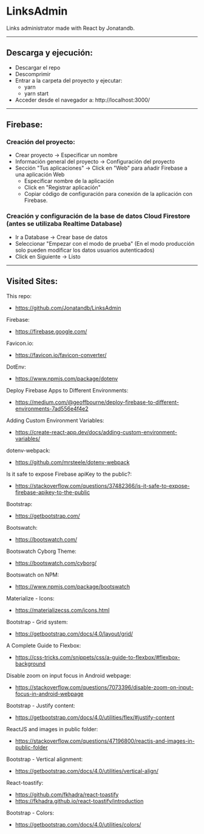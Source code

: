 # LinksAdmin

Links administrator made with React by Jonatandb.

---

## Descarga y ejecución:

- Descargar el repo
- Descomprimir
- Entrar a la carpeta del proyecto y ejecutar:
  - yarn
  - yarn start
- Acceder desde el navegador a:
  http://localhost:3000/

---

## Firebase:

### Creación del proyecto:

- Crear proyecto -> Especificar un nombre
- Información general del proyecto -> Configuración del proyecto
- Sección "Tus aplicaciones" -> Click en "Web" para añadir Firebase a una aplicación Web
  - Especificar nombre de la aplicación
  - Click en "Registrar aplicación"
  - Copiar código de configuración para conexión de la aplicación con Firebase.

### Creación y configuración de la base de datos Cloud Firestore (antes se utilizaba Realtime Database)

- Ir a Database -> Crear base de datos
- Seleccionar "Empezar con el modo de prueba" (En el modo producción solo pueden modificar los datos usuarios autenticados)
- Click en Siguiente -> Listo

---

## Visited Sites:

This repo:

- https://github.com/Jonatandb/LinksAdmin

Firebase:

- https://firebase.google.com/

Favicon.io:

- https://favicon.io/favicon-converter/

DotEnv:

- https://www.npmjs.com/package/dotenv

Deploy Firebase Apps to Different Environments:

- https://medium.com/@geoffbourne/deploy-firebase-to-different-environments-7ad556e4f4e2

Adding Custom Environment Variables:

- https://create-react-app.dev/docs/adding-custom-environment-variables/

dotenv-webpack:

- https://github.com/mrsteele/dotenv-webpack

Is it safe to expose Firebase apiKey to the public?:

- https://stackoverflow.com/questions/37482366/is-it-safe-to-expose-firebase-apikey-to-the-public

Bootstrap:

- https://getbootstrap.com/

Bootswatch:

- https://bootswatch.com/

Bootswatch Cyborg Theme:

- https://bootswatch.com/cyborg/

Bootswatch on NPM:

- https://www.npmjs.com/package/bootswatch

Materialize - Icons:

- https://materializecss.com/icons.html

Bootstrap - Grid system:

- https://getbootstrap.com/docs/4.0/layout/grid/

A Complete Guide to Flexbox:

- https://css-tricks.com/snippets/css/a-guide-to-flexbox/#flexbox-background

Disable zoom on input focus in Android webpage:

- https://stackoverflow.com/questions/7073396/disable-zoom-on-input-focus-in-android-webpage

Bootstrap - Justify content:

- https://getbootstrap.com/docs/4.0/utilities/flex/#justify-content

ReactJS and images in public folder:

- https://stackoverflow.com/questions/47196800/reactjs-and-images-in-public-folder

Bootstrap - Vertical alignment:

- https://getbootstrap.com/docs/4.0/utilities/vertical-align/

React-toastify:

- https://github.com/fkhadra/react-toastify
- https://fkhadra.github.io/react-toastify/introduction

Bootstrap - Colors:

- https://getbootstrap.com/docs/4.0/utilities/colors/

